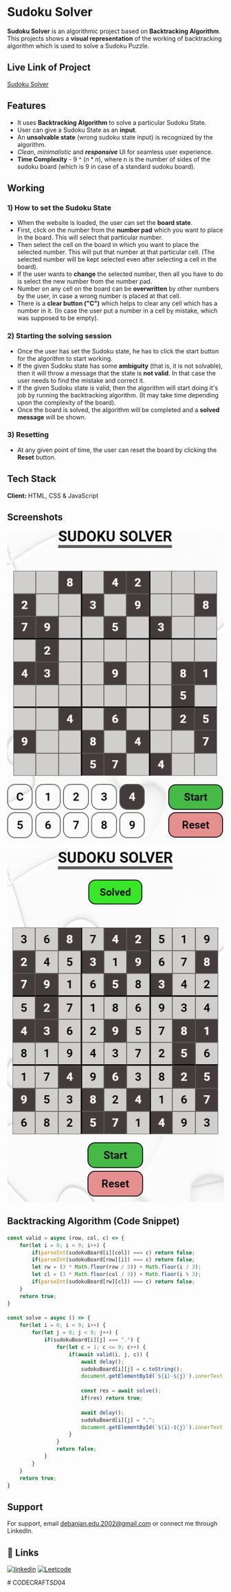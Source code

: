 
# Sudoku Solver

**Sudoku Solver** is an algorithmic project based on **Backtracking Algorithm**. 
This projects shows a **visual representation** of the working of backtracking algorithm which is used to solve a Sudoku Puzzle.
## Live Link of Project

[Sudoku Solver](https://debanjan-2002.github.io/Sudoku-Solver/)


## Features

- It uses **Backtracking Algorithm** to solve a particular Sudoku State.
- User can give a Sudoku State as an **input**.
- An **unsolvable state** (wrong sudoku state input) is recognized by the algorithm. 
- *Clean*, *minimalistic* and ***responsive*** UI for seamless user experience.
- **Time Complexity** - 9 ^ $(n * n)$, where n is the number of sides of the sudoku board (which is 9 in case of a standard sudoku board).
## Working

### 1) How to set the Sudoku State
- When the website is loaded, the user can set the **board state**.
- First, click on the number from the **number pad** which you want to place in the board. This will select that particular number.
- Then select the cell on the board in which you want to place the selected number. This will put that number at that particular cell. (The selected number will be kept selected even after selecting a cell in the board).
- If the user wants to **change** the selected number, then all you have to do is select the new number from the number pad.
- Number on any cell on the board can be **overwritten** by other numbers by the user, in case a wrong number is placed at that cell.
- There is a **clear button ("C")** which helps to clear any cell which has a number in it. (In case the user put a number in a cell by mistake, which was supposed to be empty).

### 2) Starting the solving session
- Once the user has set the Sudoku state, he has to click the start button for the algorithm to start working.
- If the given Sudoku state has some **ambiguity** (that is, it is not solvable), then it will throw a message that the state is **not valid**. In that case the user needs to find the mistake and correct it.
- If the given Sudoku state is valid, then the algorithm will start doing it's job by running the backtracking algorithm. (It may take time depending upon the complexity of the board).
- Once the board is solved, the algorithm will be completed and a **solved message** will be shown.

### 3) Resetting
- At any given point of time, the user can reset the board by clicking the **Reset** button.


## Tech Stack

**Client:** HTML, CSS & JavaScript



## Screenshots

![App Screenshot](https://raw.githubusercontent.com/debanjan-2002/Sudoku-Solver/master/Images/img1.PNG?token=GHSAT0AAAAAABUJ72CU4476FECYRKSM5LPGYY5AFMA)

![App Screenshot](https://raw.githubusercontent.com/debanjan-2002/Sudoku-Solver/master/Images/img2.PNG?token=GHSAT0AAAAAABUJ72CV3XQOETWMS7HQCR3SYY47ZAA)


## Backtracking Algorithm (Code Snippet)

```javascript
const valid = async (row, col, c) => {
    for(let i = 0; i < 9; i++) {
        if(parseInt(sudokuBoard[i][col]) === c) return false;
        if(parseInt(sudokuBoard[row][i]) === c) return false;
        let rw = (3 * Math.floor(row / 3)) + Math.floor(i / 3);
        let cl = (3 * Math.floor(col / 3)) + Math.floor(i % 3);
        if(parseInt(sudokuBoard[rw][cl]) === c) return false;
    }
    return true;
}

const solve = async () => {
    for(let i = 0; i < 9; i++) {
        for(let j = 0; j < 9; j++) {
            if(sudokuBoard[i][j] === ".") {
                for(let c = 1; c <= 9; c++) {
                    if(await valid(i, j, c)) {
                        await delay();
                        sudokuBoard[i][j] = c.toString();
                        document.getElementById(`${i}-${j}`).innerText = c;
                        
                        const res = await solve();
                        if(res) return true;
                        
                        await delay();
                        sudokuBoard[i][j] = ".";
                        document.getElementById(`${i}-${j}`).innerText = "";
                    }
                }
                return false;
            }
        }
    }
    return true;
}
```


## Support

For support, email debanjan.edu.2002@gmail.com or connect me through LinkedIn.



## 🔗 Links
[![linkedin](https://img.shields.io/badge/linkedin-0A66C2?style=for-the-badge&logo=linkedin&logoColor=white)](https://www.linkedin.com/in/debanjan-poddar/)
[![Leetcode](https://img.shields.io/badge/Leetcode-fcfc03?style=for-the-badge&logo=leetcode&logoColor=red)](https://leetcode.com/debanjan2002/)

#   C O D E C R A F T _ S D _ 0 4 
 
 